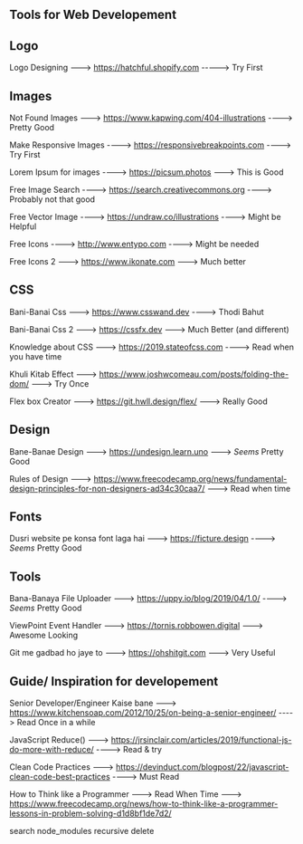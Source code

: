 Tools for Web Developement
--------------------------

Logo
----
Logo Designing ---> https://hatchful.shopify.com  -----> Try First



Images
-------
Not Found Images ---> https://www.kapwing.com/404-illustrations  ----> Pretty Good

Make Responsive Images ----> https://responsivebreakpoints.com  ----> Try First

Lorem Ipsum for images ----> https://picsum.photos ---> This is Good

Free Image Search ----> https://search.creativecommons.org  ----> Probably not that good

Free Vector Image ----> https://undraw.co/illustrations ----> Might be Helpful

Free Icons ----> http://www.entypo.com  ----> Might be needed

Free Icons 2 ---> https://www.ikonate.com ---> Much better



CSS
------
Bani-Banai Css ---> https://www.csswand.dev  ----> Thodi Bahut 

Bani-Banai Css 2 ---> https://cssfx.dev ---> Much Better (and different)

Knowledge about CSS ---> https://2019.stateofcss.com  ----> Read when you have time

Khuli Kitab Effect ---> https://www.joshwcomeau.com/posts/folding-the-dom/ ---> Try Once

Flex box Creator ---> https://git.hwll.design/flex/ ---> Really Good



Design
-----
Bane-Banae Design ---> https://undesign.learn.uno  ---> *Seems* Pretty Good

Rules of Design ---> https://www.freecodecamp.org/news/fundamental-design-principles-for-non-designers-ad34c30caa7/  ---> Read when time



Fonts 
-------
Dusri website pe konsa font laga hai ---> https://ficture.design ----> *Seems* Pretty Good



Tools 
-------
Bana-Banaya File Uploader ---> https://uppy.io/blog/2019/04/1.0/ ----> *Seems* Pretty Good

ViewPoint Event Handler ---> https://tornis.robbowen.digital ---> Awesome Looking

Git me gadbad ho jaye to ---> https://ohshitgit.com ---> Very Useful



Guide/ Inspiration for developement
--------------------------
Senior Developer/Engineer Kaise bane --->
https://www.kitchensoap.com/2012/10/25/on-being-a-senior-engineer/  ----> Read Once in a while

JavaScript Reduce() --->
https://jrsinclair.com/articles/2019/functional-js-do-more-with-reduce/  ----> Read & try

Clean Code Practices ---> 
https://devinduct.com/blogpost/22/javascript-clean-code-best-practices  ----> Must Read

How to Think like a Programmer ---> Read When Time --->
https://www.freecodecamp.org/news/how-to-think-like-a-programmer-lessons-in-problem-solving-d1d8bf1de7d2/

search node_modules recursive delete
